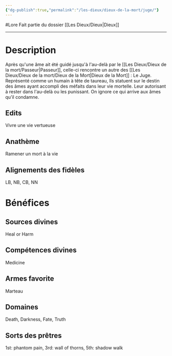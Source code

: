 ```yaml
---
{"dg-publish":true,"permalink":"/les-dieux/dieux-de-la-mort/juge/"}
---
```


#Lore 
Fait partie du dossier [[Les Dieux/Dieux\|Dieux]]

-------

# Description
Après qu'une âme ait été guidé jusqu'à l'au-delà par le [[Les Dieux/Dieux de la mort/Passeur\|Passeur]], celle-ci rencontre un autre des [[Les Dieux/Dieux de la mort/Dieux de la Mort\|Dieux de la Mort]] : Le Juge.
Représenté comme un humain à tête de taureau, Ils statuent sur le destin des âmes ayant accompli des méfaits dans leur vie mortelle. Leur autorisant à rester dans l'au-delà ou les punissant. On ignore ce qui arrive aux âmes qu’il condamne.
## Edits
Vivre une vie vertueuse
## Anathème
Ramener un mort à la vie
## Alignements des fidèles
LB, NB, CB, NN
# Bénéfices
## Sources divines
Heal or Harm
## Compétences divines
Medicine
## Armes favorite
Marteau
## Domaines
Death, Darkness, Fate, Truth
## Sorts des prêtres
1st: phantom pain, 3rd: wall of thorns, 5th: shadow walk